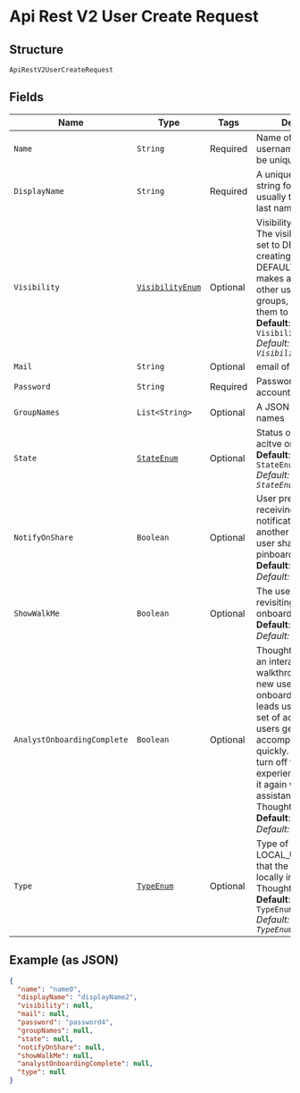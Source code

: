 
# Api Rest V2 User Create Request

## Structure

`ApiRestV2UserCreateRequest`

## Fields

| Name | Type | Tags | Description | Getter | Setter |
|  --- | --- | --- | --- | --- | --- |
| `Name` | `String` | Required | Name of the user. The username string must be unique. | String getName() | setName(String name) |
| `DisplayName` | `String` | Required | A unique display name string for the user, usually their first and last name. | String getDisplayName() | setDisplayName(String displayName) |
| `Visibility` | [`VisibilityEnum`](/doc/models/visibility-enum.md) | Optional | Visibility of the user. The visibility attribute is set to DEFAULT when creating a user. The DEFAULT attribute makes a user visible to other users and user groups, and thus allows them to share objects.<br>**Default**: `VisibilityEnum.DEFAULT`<br>*Default: `VisibilityEnum.DEFAULT`* | VisibilityEnum getVisibility() | setVisibility(VisibilityEnum visibility) |
| `Mail` | `String` | Optional | email of the user | String getMail() | setMail(String mail) |
| `Password` | `String` | Required | Password for the user account. | String getPassword() | setPassword(String password) |
| `GroupNames` | `List<String>` | Optional | A JSON array of group names | List<String> getGroupNames() | setGroupNames(List<String> groupNames) |
| `State` | [`StateEnum`](/doc/models/state-enum.md) | Optional | Status of user account. acitve or inactive.<br>**Default**: `StateEnum.ACTIVE`<br>*Default: `StateEnum.ACTIVE`* | StateEnum getState() | setState(StateEnum state) |
| `NotifyOnShare` | `Boolean` | Optional | User preference for receiving email notifications when another ThoughtSpot user shares answers or pinboards.<br>**Default**: `true`<br>*Default: `true`* | Boolean getNotifyOnShare() | setNotifyOnShare(Boolean notifyOnShare) |
| `ShowWalkMe` | `Boolean` | Optional | The user preference for revisiting the onboarding experience.<br>**Default**: `true`<br>*Default: `true`* | Boolean getShowWalkMe() | setShowWalkMe(Boolean showWalkMe) |
| `AnalystOnboardingComplete` | `Boolean` | Optional | ThoughtSpot provides an interactive guided walkthrough to onboard new users. The onboarding experience leads users through a set of actions to help users get started and accomplish their tasks quickly. The users can turn off the Onboarding experience and access it again when they need assistance with the ThoughtSpot UI.<br>**Default**: `true`<br>*Default: `true`* | Boolean getAnalystOnboardingComplete() | setAnalystOnboardingComplete(Boolean analystOnboardingComplete) |
| `Type` | [`TypeEnum`](/doc/models/type-enum.md) | Optional | Type of user. LOCAL_USER indicates that the user is created locally in the ThoughtSpot system.<br>**Default**: `TypeEnum.LOCAL_USER`<br>*Default: `TypeEnum.LOCAL_USER`* | TypeEnum getType() | setType(TypeEnum type) |

## Example (as JSON)

```json
{
  "name": "name0",
  "displayName": "displayName2",
  "visibility": null,
  "mail": null,
  "password": "password4",
  "groupNames": null,
  "state": null,
  "notifyOnShare": null,
  "showWalkMe": null,
  "analystOnboardingComplete": null,
  "type": null
}
```

